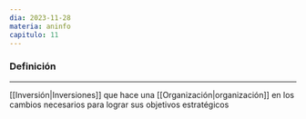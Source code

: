 ```yaml
---
dia: 2023-11-28
materia: aninfo
capitulo: 11
---
```

### Definición
---
[[Inversión|Inversiones]] que hace una [[Organización|organización]] en los cambios necesarios para lograr sus objetivos estratégicos